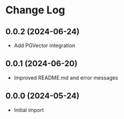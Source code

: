 # Change Log

## 0.0.2 (2024-06-24)
- Add PGVector integration

## 0.0.1 (2024-06-20)
- Improved README.md and error messages
 
## 0.0.0 (2024-05-24)
- Initial import
